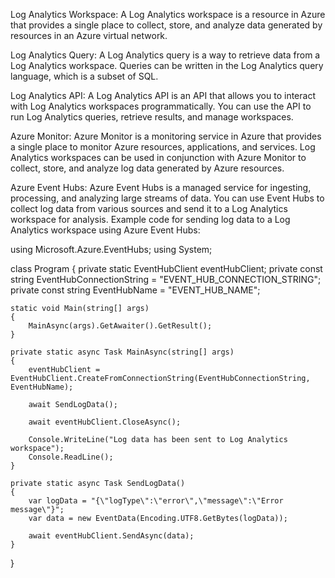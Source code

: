 Log Analytics Workspace: A Log Analytics workspace is a resource in Azure that provides a single place to collect, store, and analyze data generated by resources in an Azure virtual network.

Log Analytics Query: A Log Analytics query is a way to retrieve data from a Log Analytics workspace. Queries can be written in the Log Analytics query language, which is a subset of SQL.

Log Analytics API: A Log Analytics API is an API that allows you to interact with Log Analytics workspaces programmatically. You can use the API to run Log Analytics queries, retrieve results, and manage workspaces.

Azure Monitor: Azure Monitor is a monitoring service in Azure that provides a single place to monitor Azure resources, applications, and services. Log Analytics workspaces can be used in conjunction with Azure Monitor to collect, store, and analyze log data generated by Azure resources.

Azure Event Hubs: Azure Event Hubs is a managed service for ingesting, processing, and analyzing large streams of data. You can use Event Hubs to collect log data from various sources and send it to a Log Analytics workspace for analysis.
Example code for sending log data to a Log Analytics workspace using Azure Event Hubs:

using Microsoft.Azure.EventHubs;
using System;

class Program
{
    private static EventHubClient eventHubClient;
    private const string EventHubConnectionString = "EVENT_HUB_CONNECTION_STRING";
    private const string EventHubName = "EVENT_HUB_NAME";

    static void Main(string[] args)
    {
        MainAsync(args).GetAwaiter().GetResult();
    }

    private static async Task MainAsync(string[] args)
    {
        eventHubClient = EventHubClient.CreateFromConnectionString(EventHubConnectionString, EventHubName);

        await SendLogData();

        await eventHubClient.CloseAsync();

        Console.WriteLine("Log data has been sent to Log Analytics workspace");
        Console.ReadLine();
    }

    private static async Task SendLogData()
    {
        var logData = "{\"logType\":\"error\",\"message\":\"Error message\"}";
        var data = new EventData(Encoding.UTF8.GetBytes(logData));

        await eventHubClient.SendAsync(data);
    }
}
